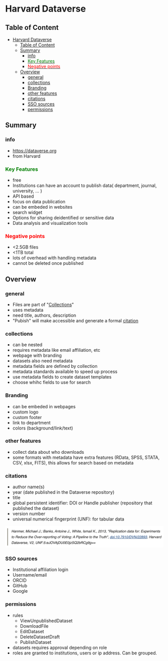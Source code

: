 # Harvard Dataverse

## Table of Content

- [Harvard Dataverse](#harvard-dataverse)
  - [Table of Content](#table-of-content)
  - [Summary](#summary)
    - [info](#info)
    - [<span style="color:green">Key Features</span>](#key-features)
    - [<span style="color:red">Negative points</span>](#negative-points)
  - [Overview](#overview)
    - [general](#general)
    - [collections](#collections)
    - [Branding](#branding)
    - [other features](#other-features)
    - [citations](#citations)
    - [SSO sources](#sso-sources)
    - [permissions](#permissions)

## Summary

### info

- https://dataverse.org
- from Harvard

### <span style="color:green">Key Features</span>

- free
- Institutions can have an account to publish data( department, journal, university, ... )
- API based
- focus on data publication
- can be embeded in websites
- search widget
- Options for sharing deidentified or sensitive data
- Data analysis and visualization tools 

### <span style="color:red">Negative points</span>

- <2.5GB files
- <1TB total
- lots of overhead with handling metadata
- cannot be deleted once published

## Overview

### general

- Files are part of "[Collections](#collections)"
- uses metadata
- need title, authors, description
- "Pubish" will make accessible and generate a formal [citation](#citations)

### collections

- can be nested
- requires metadata like email affiliation, etc
- webpage with branding
- datasets also need metadata
- metadata fields are defined by collection
- metadata standards available to speed up process
- use metadata fields to create dataset templates
- choose whihc fields to use for search

### Branding

- can be embeded in webpages
- custom logo
- custom footer
- link to department
- colors (background/link/text)

### other features

- collect data about who downloads
- some formats with metadata have extra features (RData, SPSS, STATA, CSV, xlsx, FITS), this allows for search based on metadata

### citations

- author name(s)
- year (date published in the Dataverse repository)
- title
- global persistent identifier: DOI or Handle
publisher (repository that published the dataset)
- version number
- universal numerical fingerprint (UNF): for tabular data

![citation](citation.png)

### SSO sources

- Institutional affiliation login
- Username/email
- ORCID
- GitHub
- Google
  
### permissions

- rules
  - ViewUnpublishedDataset
  - DownloadFile
  - EditDataset
  - DeleteDatasetDraft
  - PublishDataset
- datasets requires approval depending on role
- roles are granted to institutions, users or ip address. Can be grouped.